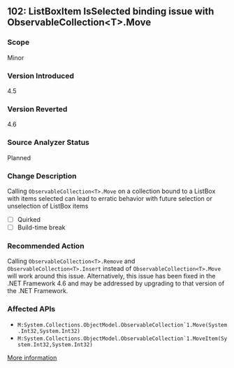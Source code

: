 ## 102: ListBoxItem IsSelected binding issue with ObservableCollection&lt;T&gt;.Move

### Scope
Minor

### Version Introduced
4.5

### Version Reverted
4.6

### Source Analyzer Status
Planned

### Change Description
Calling `ObservableCollection<T>.Move` on a collection bound to a ListBox with items selected can lead to erratic behavior with future selection or unselection of ListBox items

- [ ] Quirked
- [ ] Build-time break

### Recommended Action
Calling `ObservableCollection<T>.Remove` and `ObservableCollection<T>.Insert` instead of `ObservableCollection<T>.Move` will work around this issue. Alternatively, this issue has been fixed in the .NET Framework 4.6 and may be addressed by upgrading to that version of the .NET Framework.

### Affected APIs
* ``M:System.Collections.ObjectModel.ObservableCollection`1.Move(System.Int32,System.Int32)``
* ``M:System.Collections.ObjectModel.ObservableCollection`1.MoveItem(System.Int32,System.Int32)``

[More information](http://social.msdn.microsoft.com/Forums/en-US/afcbc8b3-a2f2-41e4-b402-2efc9eab1ffe/listboxitem-isselected-binding-issue-with-observablecollectiontmove?forum=wpf)

